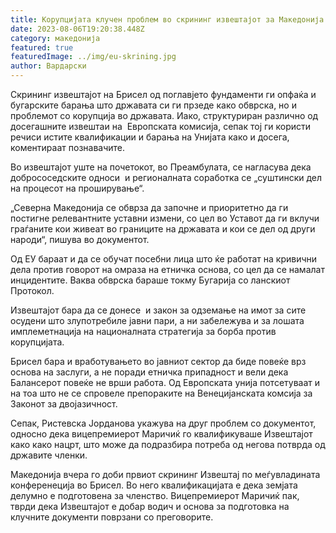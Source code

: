 ```yaml
---
title: Корупцијата клучен проблем во скрининг извештајот за Македонија
date: 2023-08-06T19:20:38.448Z
category: македонија
featured: true
featuredImage: ../img/eu-skrining.jpg
author: Вардарски
---
```

<!--StartFragment-->

Скрининг извештајот на Брисел од поглавјето фундаменти ги опфаќа и бугарските барања што државата си ги прзеде како обврска, но и проблемот со корупција во државата. Иако, структуриран различно од досегашните извештаи на  Европската комисија, сепак тој ги користи речиси истите квалификации и барања на Унијата како и досега, коментираат познавачите.

Во извештајот уште на почетокот, во Преамбулата, се нагласува дека добрососедските односи  и регионалната соработка се „суштински дел на процесот на проширување“.

„Северна Македонија се обврза да започне и приоритетно да ги постигне релевантните уставни измени, со цел во Уставот да ги вклучи граѓаните кои живеат во границите на државата и кои се дел од други народи“, пишува во документот.

Од ЕУ бараат и да се обучат посебни лица што ќе работат на кривични дела против говорот на омраза на етничка основа, со цел да се намалат инцидентите. Ваква обврска бараше токму Бугарија со ланскиот Протокол.

Извештајот бара да се донесе  и закон за одземање на имот за сите осудени што злупотребиле јавни пари, а ни забележува и за лошата имплеметнација на националната стратегија за борба против корупцијата.

Брисел бара и вработувањето во јавниот сектор да биде повеќе врз основа на заслуги, а не поради етничка припадност и вели дека Балансерот повеќе не врши работа. Од Европската унија потсетуваат и на тоа што не се спровеле препораките на Венецијанската комсија за Законот за двојазичност.

Сепак, Ристевска Јорданова укажува на друг проблем со документот, односно дека вицепремиерот Маричиќ го квалификуваше Извештајот како како нацрт, што може да подразбира потреба од негова потврда од државите членки.

Македонија вчера го доби првиот скрининг Извештај по меѓувладината конференеција во Брисел. Во него квалификацијата е дека земјата делумно е подготовена за членство. Вицепремиерот Маричиќ пак, тврди дека Извештајот е добар водич и основа за подготовка на клучните документи поврзани со преговорите.

<!--EndFragment-->